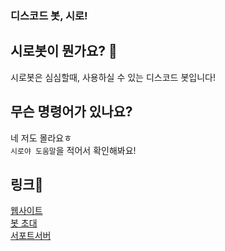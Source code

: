 ### 디스코드 봇, 시로!

## 시로봇이 뭔가요? 🤔   
시로봇은 심심할때, 사용하실 수 있는 디스코드 봇입니다!   

## 무슨 명령어가 있나요?   
네 저도 몰라요ㅎ   
`시로야 도움말`을 적어서 확인해봐요!

## 링크📜   
[웹사이트](https://siro.netlify.app)   
[봇 초대](https://discord.com/api/oauth2/authorize?client_id=820172442642415626&permissions=8&scope=bot)   
[서포트서버](https://discord.gg/Pfcy5MHR7A)
